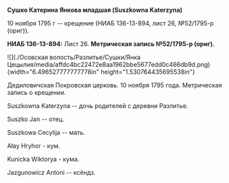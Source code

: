 **Сушко Катерина Янкова младшая (Suszkowna Katerzyna)**

10 ноября 1795 г -- крещение (НИАБ 136-13-894, лист 26, №52/1795-р
(ориг)).

**НИАБ 136-13-894:** Лист 26. **Метрическая запись №52/1795-р (ориг).**

![](./Осовская волость/Разлитье/Сушки/Янка Цецылия/media/affdc4bc22472e8aa1962bbe5677edd0c466db9d.png){width="6.496527777777778in"
height="1.530764435695538in"}

Дедиловичская Покровская церковь. 10 ноября 1795 года. Метрическая
запись о крещении.

Suszkowna Katerzyna -- дочь родителей с деревни Разлитье.

Suszko Jan -- отец.

Suszkowa Cecylija -- мать.

Ałay Hryhor - кум.

Kunicka Wiktorya - кума.

Jazgunowicz Antoni -- ксёндз.
